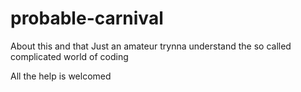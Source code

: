 # probable-carnival
About this and that
Just an amateur trynna understand the so called complicated world of coding

All the help is welcomed

